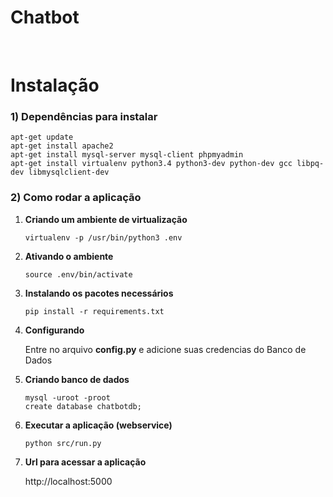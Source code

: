 # **Chatbot**

<br/>

# **Instalação**

### **1) Dependências para instalar**

```
apt-get update
apt-get install apache2
apt-get install mysql-server mysql-client phpmyadmin
apt-get install virtualenv python3.4 python3-dev python-dev gcc libpq-dev libmysqlclient-dev
```

### **2) Como rodar a aplicação**

1. **Criando um ambiente de virtualização**

    ```
    virtualenv -p /usr/bin/python3 .env
    ```

2. **Ativando o ambiente**

    ```
    source .env/bin/activate
    ```

3. **Instalando os pacotes necessários**

    ```
    pip install -r requirements.txt
    ```

4. **Configurando**

    Entre no arquivo **config.py** e adicione suas credencias do Banco de Dados

5. **Criando banco de dados**

    ```
    mysql -uroot -proot
    create database chatbotdb;
    ```

6. **Executar a aplicação (webservice)**

    ```
    python src/run.py
    ```

7. **Url para acessar a aplicação**

    http://localhost:5000
